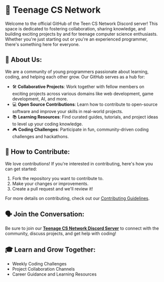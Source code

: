 # 👾 Teenage CS Network

Welcome to the official GitHub of the Teen CS Network Discord server! This space is dedicated to fostering collaboration, sharing knowledge, and building exciting projects by and for teenage computer science enthusiasts. Whether you're just starting out or you're an experienced programmer, there's something here for everyone.

## 🚀 About Us:
We are a community of young programmers passionate about learning, coding, and helping each other grow. Our GitHub serves as a hub for:

- 🛠 **Collaborative Projects**: Work together with fellow members on exciting projects across various domains like web development, game development, AI, and more.
- 💻 **Open Source Contributions**: Learn how to contribute to open-source software and improve your skills in real-world projects.
- 📚 **Learning Resources**: Find curated guides, tutorials, and project ideas to level up your coding knowledge.
- 🎮 **Coding Challenges**: Participate in fun, community-driven coding challenges and hackathons.

## 🤝 How to Contribute:
We love contributions! If you're interested in contributing, here's how you can get started:

1. Fork the repository you want to contribute to.
2. Make your changes or improvements.
3. Create a pull request and we'll review it!

For more details on contributing, check out our [Contributing Guidelines](https://github.com/Teenage-Programmers/.github/blob/main/CONTRIBUTING.md).

## 🗣 Join the Conversation:
Be sure to join our **[Teenage CS Network Discord Server](https://discord.gg/rXuh7MxcX2)** to connect with the community, discuss projects, and get help with coding!

## 🎓 Learn and Grow Together:
- Weekly Coding Challenges
- Project Collaboration Channels
- Career Guidance and Learning Resources

